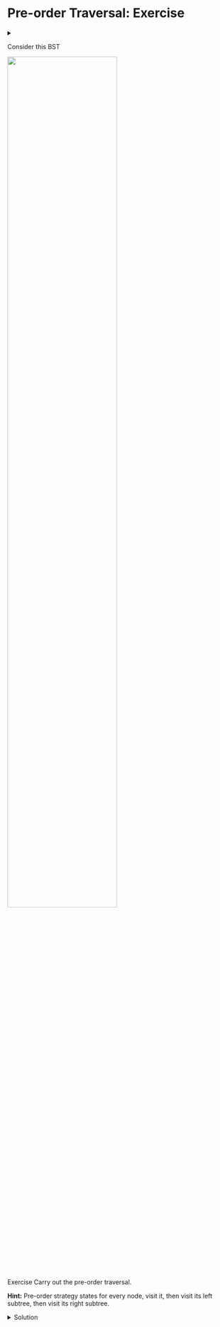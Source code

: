 # Pre-order Traversal: Exercise

<div id="outcomes"><details><summary></summary>

* Trace pre-order traversal.

</details></div>

Consider this BST

<div class="center">
<img src="/img/17/worksheet.png" width="70%">
</div>

<span class="tag">Exercise</span> Carry out the pre-order traversal. 

**Hint:** Pre-order strategy states for every node, visit it, then visit its left subtree, then visit its right subtree.

<details class="solution" data-release="Oct 16, 2023 17:00:00">
<summary>Solution</summary>

$$
7, 2, 4, 5, 13, 10, 8, 11, 15, 14, 17
$$

</details>
